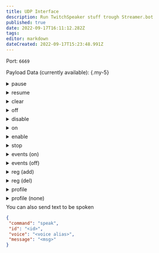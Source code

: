 ```yaml
---
title: UDP Interface
description: Run TwitchSpeaker stuff trough Streamer.bot
published: true
date: 2022-09-17T16:11:12.282Z
tags: 
editor: markdown
dateCreated: 2022-09-17T15:23:48.991Z
---
```


Port: `6669`

Payload Data (currently available):
{.my-5}
<div>
<details style="margin: 0.5em 0em;">
<summary>pause</summary>
  
```json
{
  "command": "pause"
}
```
  
</details>

<details style="margin: 0.5em 0em;">
<summary>resume</summary>

```json
{
  "command": "resume"
}
```

</details>

<details style="margin: 0.5em 0em;">
<summary>clear</summary>

```json
{
  "command": "clear"
}
```

</details>

<details style="margin: 0.5em 0em;">
<summary>off</summary>
```json
{
  "command": "off"
}
```

</details>

<details style="margin: 0.5em 0em;">
<summary>disable</summary>

```json
{
  "command": "disable"
}
```

</details>

<details style="margin: 0.5em 0em;">
<summary>on</summary>

```json
{
  "command": "on"
}
```

</details>

<details style="margin: 0.5em 0em;">
<summary>enable</summary>
## enable
```json
{
  "command": "enable"
}
```

</details>

<details style="margin: 0.5em 0em;">
<summary>stop</summary>

```json
{
  "command": "stop"
}
```

</details>

<details style="margin: 0.5em 0em;">
<summary>events (on)</summary>

```json
{
  "command": "events",
  "value": "",
  "state": "on"
}
```

**Example:**
```json
{
  "command": "events",
  "value": "<event name>",
  "state": "on"
}
```

</details>

<details style="margin: 0.5em 0em;">
<summary>events (off)</summary>

```json
{
  "command": "events",
  "value": "",
  "state": "off"
}
```

**Example:**
```json
{
  "command": "events",
  "value": "<event name>",
  "state": "off"
}
```

</details>

<details style="margin: 0.5em 0em;">
<summary>reg (add)</summary>

```json
{
  "command": "reg",
  "mode": "add",
  "user": "",
  "id": ""
}
```

**Example:**
```json
{
  "command": "reg",
  "mode": "add",
  "user": "%user%",
  "id": "%userId%"
}
```

</details>

<details style="margin: 0.5em 0em;">
<summary>reg (del)</summary>

```json
{
  "command": "reg",
  "mode": "del",
  "user": "",
  "id": ""
}
```

**Example:**
```json
{
  "command": "reg",
  "mode": "del",
  "user": "%user%",
  "id": "%userId%"
}
```
</details>

<details style="margin: 0.5em 0em;">
<summary>profile</summary>

```json
{
  "command": "profile",
  "profile": ""
}
```

**Example:**
```json
{
  "command": "profile",
  "profile": "<profile name>"
}
```

</details>

<details style="margin: 0.5em 0em;">
<summary>profile (none)</summary>

```json
{
  "command": "profile", 
  "profile": "none"
}
```

</details>
</div>
You can also send text to be spoken

 ```json
{
  "command": "speak",
  "id": "<id>",
  "voice": "<voice alias>",
  "message": "<msg>"
}
```